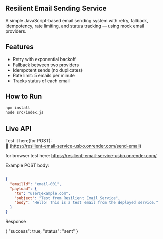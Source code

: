 ## Resilient Email Sending Service

A simple JavaScript-based email sending system with retry, fallback, idempotency, rate limiting, and status tracking — using mock email providers.

## Features

- Retry with exponential backoff
- Fallback between two providers
- Idempotent sends (no duplicates)
- Rate limit: 5 emails per minute
- Tracks status of each email

## How to Run

```bash
npm install
node src/index.js
```

## Live API

Test it here(for POST):  
🔗 (https://resilient-email-service-usbo.onrender.com/send-email)

for browser test here:
https://resilient-email-service-usbo.onrender.com/

Example POST body:

```json

{
  "emailId": "email-001",
  "payload": {
    "to": "user@example.com",
    "subject": "Test from Resilient Email Service",
    "body": "Hello! This is a test email from the deployed service."
  }
}
```
Response

{
  "success": true,
  "status": "sent"
}

